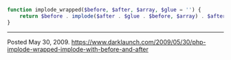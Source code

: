 ```php
function implode_wrapped($before, $after, $array, $glue = '') {
	return $before . implode($after . $glue . $before, $array) . $after;
}
```

---

Posted May 30, 2009.
https://www.darklaunch.com/2009/05/30/php-implode-wrapped-implode-with-before-and-after